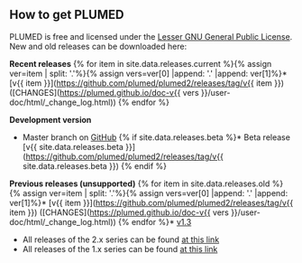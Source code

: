 How to get PLUMED
-----------------------------
PLUMED is free and licensed under the [Lesser GNU General Public License](http://www.gnu.org/licenses/lgpl-3.0.en.html).
New and old releases can be downloaded here:

__Recent releases__
{% for item in site.data.releases.current %}{% assign ver=item | split: '.'%}{% assign vers=ver[0] |append: '.' |append: ver[1]%}* [v{{ item }}](https://github.com/plumed/plumed2/releases/tag/v{{ item }}) ([CHANGES](https://plumed.github.io/doc-v{{ vers }}/user-doc/html/_change_log.html))
{% endfor %}

__Development version__
* Master branch on [GitHub](http://github.com/plumed/plumed2)
{% if site.data.releases.beta %}* Beta release [v{{ site.data.releases.beta }}](https://github.com/plumed/plumed2/releases/tag/v{{ site.data.releases.beta }}) {% endif %}

__Previous releases (unsupported)__
{% for item in site.data.releases.old %}{% assign ver=item | split: '.'%}{% assign vers=ver[0] |append: '.' |append: ver[1]%}* [v{{ item }}](https://github.com/plumed/plumed2/releases/tag/v{{ item }}) ([CHANGES](https://plumed.github.io/doc-v{{ vers }}/user-doc/html/_change_log.html))
{% endfor %}* [v1.3](https://github.com/plumed/old-releases/blob/master/PLUMED-1.3.0.tgz)
* All releases of the 2.x series can be found [at this link](https://github.com/plumed/plumed2/releases)
* All releases of the 1.x series can be found [at this link](https://github.com/plumed/old-releases)
